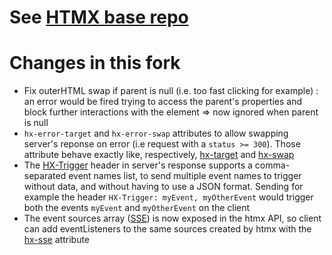 # See [HTMX base repo](https://github.com/bigskysoftware/htmx)

# Changes in this fork
- Fix outerHTML swap if parent is null (i.e. too fast clicking for example) : an error would be fired trying to access the parent's properties and block further interactions with the element => now ignored when parent is null
- `hx-error-target` and `hx-error-swap` attributes to allow swapping server's reponse on error (i.e request with a `status >= 300`). Those attribute behave exactly like, respectively, [hx-target](https://htmx.org/attributes/hx-target/) and [hx-swap](https://htmx.org/attributes/hx-swap/)
- The [HX-Trigger](https://htmx.org/headers/hx-trigger/) header in server's response supports a comma-separated event names list, to send multiple event names to trigger without data, and without having to use a JSON format. Sending for example the header `HX-Trigger: myEvent, myOtherEvent` would trigger both the events `myEvent` and `myOtherEvent` on the client
- The event sources array ([SSE](https://htmx.org/attributes/hx-sse/)) is now exposed in the htmx API, so client can add eventListeners to the same sources created by htmx with the [hx-sse](https://htmx.org/attributes/hx-sse/) attribute

